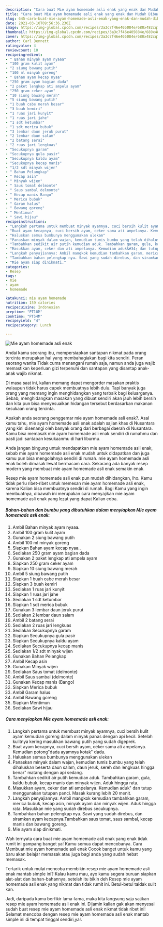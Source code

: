 ```yaml
---
description: "Cara buat Mie ayam homemade asli enak yang enak dan Mudah Dibuat"
title: "Cara buat Mie ayam homemade asli enak yang enak dan Mudah Dibuat"
slug: 645-cara-buat-mie-ayam-homemade-asli-enak-yang-enak-dan-mudah-dibuat
date: 2021-03-10T09:56:36.230Z
image: https://img-global.cpcdn.com/recipes/3a3c7f46e405084e/680x482cq70/mie-ayam-homemade-asli-enak-foto-resep-utama.jpg
thumbnail: https://img-global.cpcdn.com/recipes/3a3c7f46e405084e/680x482cq70/mie-ayam-homemade-asli-enak-foto-resep-utama.jpg
cover: https://img-global.cpcdn.com/recipes/3a3c7f46e405084e/680x482cq70/mie-ayam-homemade-asli-enak-foto-resep-utama.jpg
author: Carl Bennett
ratingvalue: 4
reviewcount: 10
recipeingredient:
- " Bahan minyak ayam nyaaa"
- "100 gram kulit ayam"
- "2 siung bawang putih"
- "100 ml minyak goreng"
- " Bahan ayam kecap nyaa"
- "250 gram ayam bagian dada"
- "2 paket lengkap ati ampela ayam"
- "250 gram ceker ayam"
- "10 siung bawang merah"
- "5 siung bawang putih"
- "1 buah cabe merah besar"
- "3 buah kemiri"
- "1 ruas jari kunyit"
- "1 ruas jari jahe"
- "1 sdt ketumbar"
- "1 sdt merica bubuk"
- "3 lembar daun jeruk purut"
- "2 lembar daun salam"
- "2 batang serai"
- "2 ruas jari lengkuas"
- "Secukupnya garam"
- "Secukupnya gula pasir"
- "Secukupnya kaldu ayam"
- "Secukupnya kecap manis"
- "1/2 sdt minyak wijen"
- " Bahan Pelangkap"
- " Kecap asin"
- " Minyak wijen"
- " Saus tomat delmonte"
- " Saus sambal delmonte"
- " Kecap manis Bango"
- " Merica bubuk"
- " Garam halus"
- " Bawang goreng"
- " Mentimun"
- " Sawi hijau"
recipeinstructions:
- "Langkah pertama untuk membuat minyak ayamnya, cuci bersih kulit ayam kemudian goreng dalam minyak panas dengan api kecil. Setelah kulitnya kering masukkan bawang putih yang sudah digeprek."
- "Buat ayam kecapnya, cuci bersih ayam, ceker sama ati ampelanya. Kemudian potong&#34;dada ayamnya kotak&#34; dadu."
- "Haluskan semua bumbunya menggunakan ulekan"
- "Panaskan minyak dalam wajan, kemudian tumis bumbu yang telah dihaluskan beserta daun salam, daun jeruk, sereh dan lengkuas hingga benar&#34; matang dengan api sedang."
- "Tambahkan sedikit air putih kemudian aduk. Tambahkan garam, gula, kaldu bubuk, kecap manis dan minyak wijen. Aduk hingga rata."
- "Masukkan ayam, ceker dan ati ampelanya. Kemudian aduk&#34; dan tutup menggunakan tutupan panci. Masak kurang lebih 20 menit."
- "Langkah penyajiannya: Ambil mangkok kemudian tambahkan garam, merica bubuk, kecap asin, minyak ayam dan minyak wijen. Aduk hingga rata. Masukkan mie yang sudah direbus secukupnya."
- "Tambahkan bahan pelengkap nya. Sawi yang sudah direbus, dan siramkan ayam kecapnya.Tambahkan saus tomat, saus sambal, kecap manis dan bawang goreng."
- "Mie ayam siap dinikmati."
categories:
- Resep
tags:
- mie
- ayam
- homemade

katakunci: mie ayam homemade 
nutrition: 159 calories
recipecuisine: Indonesian
preptime: "PT10M"
cooktime: "PT54M"
recipeyield: "4"
recipecategory: Lunch

---
```



![Mie ayam homemade asli enak](https://img-global.cpcdn.com/recipes/3a3c7f46e405084e/680x482cq70/mie-ayam-homemade-asli-enak-foto-resep-utama.jpg)

Andai kamu seorang ibu, mempersiapkan santapan nikmat pada orang tercinta merupakan hal yang membahagiakan bagi kita sendiri. Peran seorang  wanita Tidak cuma menangani rumah saja, namun anda juga wajib memastikan keperluan gizi terpenuhi dan santapan yang disantap anak-anak wajib nikmat.

Di masa  saat ini, kalian memang dapat mengorder masakan praktis walaupun tidak harus capek membuatnya lebih dulu. Tapi banyak juga orang yang memang ingin menghidangkan yang terbaik bagi keluarganya. Sebab, menghidangkan masakan yang dibuat sendiri akan jauh lebih bersih dan kita pun bisa menyesuaikan hidangan tersebut berdasarkan makanan kesukaan orang tercinta. 



Apakah anda seorang penggemar mie ayam homemade asli enak?. Asal kamu tahu, mie ayam homemade asli enak adalah sajian khas di Nusantara yang kini disenangi oleh banyak orang dari berbagai daerah di Nusantara. Kamu bisa memasak mie ayam homemade asli enak sendiri di rumahmu dan pasti jadi santapan kesukaanmu di hari liburmu.

Anda jangan bingung untuk mendapatkan mie ayam homemade asli enak, sebab mie ayam homemade asli enak mudah untuk didapatkan dan juga kamu pun bisa mengolahnya sendiri di rumah. mie ayam homemade asli enak boleh dimasak lewat bermacam cara. Sekarang ada banyak resep modern yang membuat mie ayam homemade asli enak semakin enak.

Resep mie ayam homemade asli enak pun mudah dihidangkan, lho. Kamu tidak perlu ribet-ribet untuk memesan mie ayam homemade asli enak, karena Kalian bisa membuatnya sendiri di rumah. Bagi Kamu yang ingin membuatnya, dibawah ini merupakan cara menyajikan mie ayam homemade asli enak yang lezat yang dapat Kalian coba.

<!--inarticleads1-->

##### Bahan-bahan dan bumbu yang dibutuhkan dalam menyiapkan Mie ayam homemade asli enak:

1. Ambil  Bahan minyak ayam nyaaa.
1. Ambil 100 gram kulit ayam
1. Gunakan 2 siung bawang putih
1. Ambil 100 ml minyak goreng
1. Siapkan  Bahan ayam kecap nyaa..
1. Sediakan 250 gram ayam bagian dada
1. Gunakan 2 paket lengkap ati ampela ayam
1. Siapkan 250 gram ceker ayam
1. Siapkan 10 siung bawang merah
1. Ambil 5 siung bawang putih
1. Siapkan 1 buah cabe merah besar
1. Siapkan 3 buah kemiri
1. Sediakan 1 ruas jari kunyit
1. Siapkan 1 ruas jari jahe
1. Sediakan 1 sdt ketumbar
1. Siapkan 1 sdt merica bubuk
1. Gunakan 3 lembar daun jeruk purut
1. Sediakan 2 lembar daun salam
1. Ambil 2 batang serai
1. Sediakan 2 ruas jari lengkuas
1. Sediakan Secukupnya garam
1. Siapkan Secukupnya gula pasir
1. Siapkan Secukupnya kaldu ayam
1. Sediakan Secukupnya kecap manis
1. Sediakan 1/2 sdt minyak wijen
1. Gunakan  Bahan Pelangkap
1. Ambil  Kecap asin
1. Gunakan  Minyak wijen
1. Sediakan  Saus tomat (delmonte)
1. Ambil  Saus sambal (delmonte)
1. Gunakan  Kecap manis (Bango)
1. Siapkan  Merica bubuk
1. Ambil  Garam halus
1. Ambil  Bawang goreng
1. Siapkan  Mentimun
1. Sediakan  Sawi hijau




<!--inarticleads2-->

##### Cara menyiapkan Mie ayam homemade asli enak:

1. Langkah pertama untuk membuat minyak ayamnya, cuci bersih kulit ayam kemudian goreng dalam minyak panas dengan api kecil. Setelah kulitnya kering masukkan bawang putih yang sudah digeprek.
1. Buat ayam kecapnya, cuci bersih ayam, ceker sama ati ampelanya. Kemudian potong&#34;dada ayamnya kotak&#34; dadu.
1. Haluskan semua bumbunya menggunakan ulekan
1. Panaskan minyak dalam wajan, kemudian tumis bumbu yang telah dihaluskan beserta daun salam, daun jeruk, sereh dan lengkuas hingga benar&#34; matang dengan api sedang.
1. Tambahkan sedikit air putih kemudian aduk. Tambahkan garam, gula, kaldu bubuk, kecap manis dan minyak wijen. Aduk hingga rata.
1. Masukkan ayam, ceker dan ati ampelanya. Kemudian aduk&#34; dan tutup menggunakan tutupan panci. Masak kurang lebih 20 menit.
1. Langkah penyajiannya: Ambil mangkok kemudian tambahkan garam, merica bubuk, kecap asin, minyak ayam dan minyak wijen. Aduk hingga rata. Masukkan mie yang sudah direbus secukupnya.
1. Tambahkan bahan pelengkap nya. Sawi yang sudah direbus, dan siramkan ayam kecapnya.Tambahkan saus tomat, saus sambal, kecap manis dan bawang goreng.
1. Mie ayam siap dinikmati.




Wah ternyata cara buat mie ayam homemade asli enak yang enak tidak rumit ini gampang banget ya! Kamu semua dapat mencobanya. Cara Membuat mie ayam homemade asli enak Cocok banget untuk kamu yang baru akan belajar memasak atau juga bagi anda yang sudah hebat memasak.

Tertarik untuk mulai mencoba membikin resep mie ayam homemade asli enak mantab simple ini? Kalau kamu mau, ayo kamu segera buruan siapkan alat-alat dan bahan-bahannya, setelah itu bikin deh Resep mie ayam homemade asli enak yang nikmat dan tidak rumit ini. Betul-betul taidak sulit kan. 

Jadi, daripada kamu berfikir lama-lama, maka kita langsung saja sajikan resep mie ayam homemade asli enak ini. Dijamin kalian gak akan menyesal sudah buat resep mie ayam homemade asli enak nikmat tidak ribet ini! Selamat mencoba dengan resep mie ayam homemade asli enak mantab simple ini di tempat tinggal sendiri,ya!.

